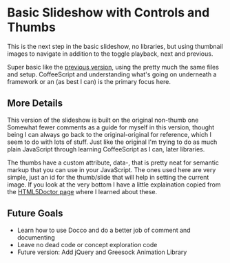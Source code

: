 Basic Slideshow with Controls and Thumbs
========================================

This is the next step in the basic slideshow, no libraries, but using thumbnail images to navigate in addition to the toggle playback, next and previous.

Super basic like the [previous version](https://github.com/kaplan/coffee-slideshow-basic), using the pretty much the same files and setup. CoffeeScript and understanding what's going on underneath a framework or an (as best I can) is the primary focus here.

More Details
------------
This version of the slideshow is built on the original non-thumb one Somewhat fewer comments as a guide for myself in this version, thought being I can always go back to the original-original for reference, which I seem to do with lots of stuff. Just like the original I'm trying to do as much plain JavaScript through learning CoffeeScript as I can, later libraries.

The thumbs have a custom attribute, data-, that is pretty neat for semantic markup that you can use in your JavaScript. The ones used here are very simple, just an id for the thumb/slide that will help in setting the current image. If you look at the very bottom I have a little explaination copied from the [HTML5Doctor page](http://html5doctor.com/html5-custom-data-attributes/) where I learned about these.

Future Goals
------------
* Learn how to use Docco and do a better job of comment and documenting
* Leave no dead code or concept exploration code
* Future version: Add jQuery and Greesock Animation Library
